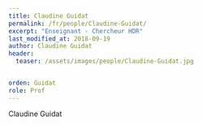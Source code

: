 ```yaml
---
title: Claudine Guidat
permalink: /fr/people/Claudine-Guidat/
excerpt: "Enseignant - Chercheur HDR"
last_modified_at: 2018-09-19
author: Claudine Guidat
header:
  teaser: /assets/images/people/Claudine-Guidat.jpg


orden: Guidat
role: Prof
---
```


Claudine Guidat
